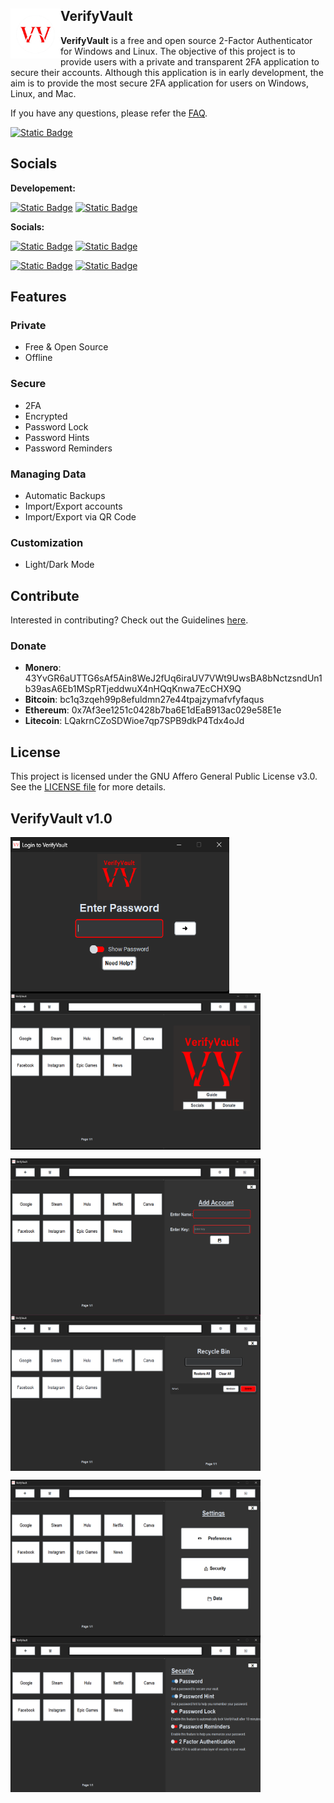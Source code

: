 ## VerifyVault <img align="left" width="80" height="80" src="images/VerifyVaultProfile.png" alt="App icon">

**VerifyVault** is a free and open source 2-Factor Authenticator for Windows and Linux. The objective of this project is to provide users with a private and transparent 2FA application to secure their accounts. Although this application is in early development, the aim is to provide the most secure 2FA application for users on Windows, Linux, and Mac.

If you have any questions, please refer the [FAQ](https://github.com/VerifyVault/VerifyVault/blob/main/FAQ.md).

[![Static Badge](https://img.shields.io/badge/Direct%20Download-red?style=for-the-badge&logo=github&labelColor=%23181717&color=%23C41E3A)](https://github.com/VerifyVault/VerifyVault/releases/tag/Beta-v0.4.1)

## Socials
**Developement:**

[![Static Badge](https://img.shields.io/badge/GitHub-%23181717?style=for-the-badge&logo=github)](https://github.com/VerifyVault) [![Static Badge](https://img.shields.io/badge/SourceForge-%23FF6600?style=for-the-badge&logo=sourceforge&labelColor=white)
](https://sourceforge.net/projects/verifyvault/)

**Socials:**

[![Static Badge](https://img.shields.io/badge/Mastodon-%236364FF?style=for-the-badge&logo=mastodon&labelColor=white)](https://mastodon.social/@verifyvault) [![Static Badge](https://img.shields.io/badge/Twitter-%23000000?style=for-the-badge&logo=x)](https://x.com/VeryfyVault)

[![Static Badge](https://img.shields.io/badge/Matrix-%230DBD8B?style=for-the-badge&logo=element&labelColor=white)](https://matrix.to/#/#official-verifyvault:matrix.org) [![Static Badge](https://img.shields.io/badge/Medium-%23000000?style=for-the-badge&logo=medium&logoColor=white&labelColor=%23000000&color=%23000000)](https://medium.com/@offverifyvault)

## Features
### **Private**
- Free & Open Source
- Offline

### **Secure**
- 2FA
- Encrypted 
- Password Lock
- Password Hints
- Password Reminders

### **Managing Data**
- Automatic Backups
- Import/Export accounts
- Import/Export via QR Code

### **Customization**
- Light/Dark Mode

## Contribute
Interested in contributing? Check out the Guidelines [here](https://github.com/VerifyVault/VerifyVault/blob/main/CONTRIBUTE.md).

### Donate
- **Monero**: 43YvGR6aUTTG6sAf5Ain8WeJ2fUq6iraUV7VWt9UwsBA8bNctzsndUn1b39asA6Eb1MSpRTjeddwuX4nHQqKnwa7EcCHX9Q
- **Bitcoin**: bc1q3zqeh99p8efuldmn27e44tpajzymafvfyfaqus
- **Ethereum**: 0x7Af3ee1251c0428b7ba6E1dEaB913ac029e58E1e
- **Litecoin**: LQakrnCZoSDWioe7qp7SPB9dkP4Tdx4oJd

## License
This project is licensed under the GNU Affero General Public License v3.0. See the [LICENSE file](https://github.com/VerifyVault/VerifyVault/blob/main/LICENSE.md) for more details.

## VerifyVault v1.0
<img align="left" width="350" height="250" src="images/Password.png" alt="Password"> <img align="center" width="400" height="250" src="images/Homepage.png" alt="Homepage">

<img align="left" width="400" height="250" src="images/AddAccount.png" alt="AddAccount"> <img align="center" width="400" height="250" src="images/RecycleBin.png" alt="RecycleBin"> 

<img align="left" width="400" height="250" src="images/Settings.png" alt="Settings"> <img align="center" width="400" height="250" src="images/PasswordSettings.png" alt="PasswordSettings">

